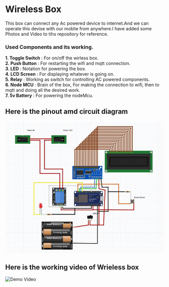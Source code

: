 # __Wireless Box__
This box can connect any Ac powered device to internet.And we can operate this devise with our moblie from anywhere.I have added some Photos and Video to tihs repository for reference.

### __Used Components and its working.__
__1. Toggle Switch__ : For on/off the wirless box.  
__2. Push Button__ : For restarting the wifi and mqtt connection.  
__3. LED__ : Notation for powering the box.  
__4. LCD Screen__ : For displaying whatever is going on.  
__5. Relay__ : Working as switch for controlling AC powered components.  
__6. Node MCU__ : Brain of the box, For making the connection to wifi, then to mqtt and doing all the desired work.  
__7. 5v Battery__ : For powering the nodeMcu.  

## __Here is the pinout amd circuit diagram__

![alt text](Images/Wireless_Box_Circuit.JPG?raw=true)

## __Here is the working video of Wrieless box__

![Demo Video](working_video.gif)
